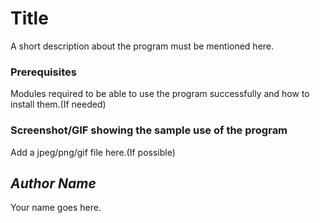 # Title
<!--Remove the below lines and add yours -->
A short description about the program must be mentioned here.

### Prerequisites
<!--Remove the below lines and add yours -->
Modules required to be able to use the program successfully and how to install them.(If needed)

### Screenshot/GIF showing the sample use of the program
<!--Remove the below lines and add yours -->
Add a jpeg/png/gif file here.(If possible)

## *Author Name*
<!--Remove the below lines and add yours -->
Your name goes here.
